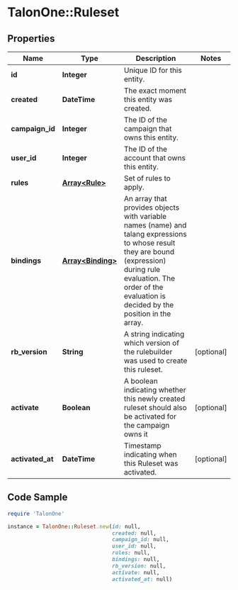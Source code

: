 # TalonOne::Ruleset

## Properties

Name | Type | Description | Notes
------------ | ------------- | ------------- | -------------
**id** | **Integer** | Unique ID for this entity. | 
**created** | **DateTime** | The exact moment this entity was created. | 
**campaign_id** | **Integer** | The ID of the campaign that owns this entity. | 
**user_id** | **Integer** | The ID of the account that owns this entity. | 
**rules** | [**Array&lt;Rule&gt;**](Rule.md) | Set of rules to apply. | 
**bindings** | [**Array&lt;Binding&gt;**](Binding.md) | An array that provides objects with variable names (name) and talang expressions to whose result they are bound (expression) during rule evaluation. The order of the evaluation is decided by the position in the array. | 
**rb_version** | **String** | A string indicating which version of the rulebuilder was used to create this ruleset. | [optional] 
**activate** | **Boolean** | A boolean indicating whether this newly created ruleset should also be activated for the campaign owns it | [optional] 
**activated_at** | **DateTime** | Timestamp indicating when this Ruleset was activated. | [optional] 

## Code Sample

```ruby
require 'TalonOne'

instance = TalonOne::Ruleset.new(id: null,
                                 created: null,
                                 campaign_id: null,
                                 user_id: null,
                                 rules: null,
                                 bindings: null,
                                 rb_version: null,
                                 activate: null,
                                 activated_at: null)
```



